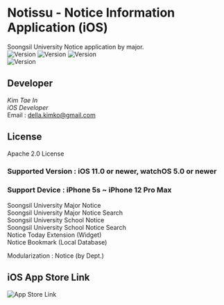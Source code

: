 # Notissu - Notice Information Application (iOS)
Soongsil University Notice application by major.   
![Version](https://img.shields.io/badge/license-Apache%202.0-red.svg?style=flat)
![Version](https://img.shields.io/badge/version-v1.4-blue.svg?style=flat)
![Version](https://img.shields.io/badge/ios-11.0-green.svg?style=flat)   
![Version](https://img.shields.io/badge/watchOS-5.0-green.svg?style=flat) 
  
## Developer  
*Kim Tae In*  
*iOS Developer*  
Email : [della.kimko@gmail.com](della.kimko@gmail.com)    
  
## License  
Apache 2.0 License  
 
### Supported Version : iOS 11.0 or newer, watchOS 5.0 or newer   
### Support Device : iPhone 5s ~ iPhone 12 Pro Max   
  
Soongsil University Major Notice  
Soongsil University Major Notice Search  
Soongsil University School Notice  
Soongsil University School Notice Search  
Notice Today Extension (Widget)  
Notice Bookmark (Local Database)  
  
Modularization : Notice (by Dept.)

## iOS App Store Link  
![App Store Link](https://apps.apple.com/us/app/notissu/id1488050194)  
